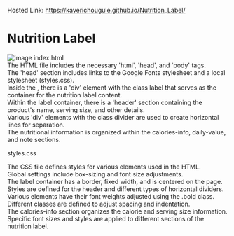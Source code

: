 Hosted Link: https://kaverichougule.github.io/Nutrition_Label/

# Nutrition Label

![image](https://github.com/kaverichougule/Nutrition_Label/assets/101037685/5d6f4521-5390-4ae6-b671-5eb9f864d2fb)
index.html
<br>
The HTML file includes the necessary 'html', 'head', and 'body' tags. <br>
The 'head' section includes links to the Google Fonts stylesheet and a local stylesheet (styles.css). <br>
Inside the <body>, there is a 'div' element with the class label that serves as the container for the nutrition label content. <br>
Within the label container, there is a 'header' section containing the product's name, serving size, and other details. <br>
Various 'div' elements with the class divider are used to create horizontal lines for separation. <br>
The nutritional information is organized within the calories-info, daily-value, and note sections. <br>

styles.css <br>

The CSS file defines styles for various elements used in the HTML. <br>
Global settings include box-sizing and font size adjustments. <br>
The label container has a border, fixed width, and is centered on the page. <br>
Styles are defined for the header and different types of horizontal dividers. <br>
Various elements have their font weights adjusted using the .bold class. <br>
Different classes are defined to adjust spacing and indentation. <br>
The calories-info section organizes the calorie and serving size information. <br>
Specific font sizes and styles are applied to different sections of the nutrition label. <br>
